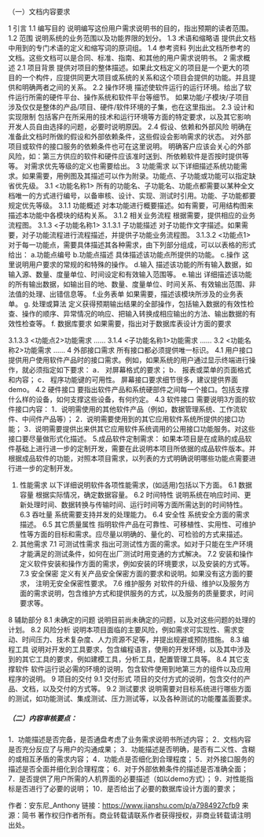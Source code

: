 

（一）文档内容要求

1 引言
 1.1 编写目的
 说明编写这份用户需求说明书的目的，指出预期的读者范围。
 1.2 范围
 说明系统的业务范围以及功能界限的划分。
 1.3 术语和缩略语
 提供此文档中用到的专门术语的定义和缩写词的原词组。
 1.4 参考资料
 列出此文档所参考的文档。这些文档可以是合同、标准、指南、和其他的用户需求说明书。
 2 需求概述
 2.1 项目背景
 提供对项目的整体描述。如果此文档定义的项目是一个更大的项目的一个构件，应提供同更大项目或系统的关系和这个项目会提供的功能。并且提供和明确两者之间的关系。
 2.2 操作环境
 描述使软件运行的运行环境。给出了软件运行所需的硬件平台、操作系统和软件平台等细节。
 如果功能/子模块/子项目涉及仅仅是整体的产品/项目、硬件/软件环境的子集，也在这里指出。
 2.3 设计和实现限制
 包括客户在所采用的技术和运行环境等方面的特定要求，以及其它影响开发人员自由选择的问题，必要时说明原因。
 2.4 假设、依赖和外部风险
 明确在准备此文档时所做的假设和外部依赖条件，这些假设会影响需求的状态。
 对外部项目或软件的接口服务的依赖条件也可在这里说明。
 明确客户应该会关心的外部风险，如：第三方供应的软件和硬件应该准时送到、所依赖软件是否按时提供等等。
 对需求优先等级的定义也需要给出。
 3 功能需求
 以下详细描述系统功能需求。如果需要，用例图及其描述可以作为附录。功能点、子功能或功能可以指定缺省优先级。
 3.1 <功能名称1>
 所有的功能名、子功能名、功能点都需要以某种全文档唯一的方式进行编号，以备审核、设计、实现、测试时引用。功能、子功能都要规定优先等级。
 3.1.1 功能概述
 对本功能进行概要描述。如有需要，可用结构图来描述本功能中各模块的结构关系。
 3.1.2 相关业务流程
 根据需要，提供相应的业务流程图。
 3.1.3 <子功能名称1>
 3.1.3.1 子功能描述
 对子功能作文字描述。如果需要，对子功能流程进行流程描述，并提供子功能业务流程图。
 3.1.3.2 <功能点1>
 对于每一功能点，需要具体描述其各种需求，由下列部分组成，可以以表格的形式给出：
 a.功能点编号
 b.功能点描述
 具体描述该功能点所提供的功能。
 c.操作
 这里说明用户要求的常规的和特殊的操作。
 d.输入
 描述该功能的所有输入数据，如输入源、数量、度量单位、时间设定和有效输入范围等。
 e.输出
 详细描述该功能的所有输出数据，如输出目的地、数量、度量单位、时间关系、有效输出范围、非法值的处理、出错信息等。
 f.业务表单
 如果需要，描述该模块所涉及的业务表单。
 g. 处理或算法
 定义获得预期输出结果的全部操作，包括输入数据的有效性检查、操作的顺序、异常情况的响应、把输入转换成相应输出的方法、输出数据的有效性检查等。
 f. 数据库要求
 如果需要，指出对于数据库表设计方面的要求

3.1.3.3 <功能点2>功能需求
 ……
 3.1.4 <子功能名称1>功能需求
 ……
 3.2 <功能名称2>功能需求
 ……
 4 外部接口需求
 所有接口都必须提供唯一标识。
 4.1 用户接口
 提供用户使用软件产品时的接口需求。例如，如果系统的用户通过显示终端进行操作，就必须指定如下要求：
 a．  对屏幕格式的要求；
 b．  报表或菜单的页面格式和内容；
 c．  程序功能键的可用性。
 屏幕接口要求细节很多，建议提供界面demo。
 4.2 硬件接口
 要指出软件产品和系统硬部件之间每一个接口。包括支撑什么样的设备，如何支撑这些设备，有何约定。
 4.3 软件接口
 需要说明3方面的软件接口内容：
 1．说明需使用的其他软件产品（例如，数据管理系统、工作流软件、中间件产品等）；
 2．说明需要使用到的其它应用软件系统所提供的接口功能；
 3．说明需要提供出来供其它应用软件系统调用的公用接口功能服务。对这些接口要尽量做形式化描述。
 5.成品软件定制需求：
 如果本项目是在成熟的成品软件基础上进行进一步的定制开发，需要在此说明本项目所依据的成品软件版本。并根据成品软件的功能，对照本项目需求，以列表的方式明确说明哪些功能点需要进行进一步的定制开发。

1. 性能需求
    以下详细说明软件各项性能需求，(如适用)包括以下方面。
    6.1 数据容量
    根据实际情况，确定数据容量。
    6.2 时间特性
    说明系统在响应时间、更新处理时间、数据转换与传输时间、运行时间等方面所需达到的时间特性。
    6.3 吞吐量
    系统需要支持并发的处理能力。
    6.4 安全性
    系统安全方面的需求描述。
    6.5 其它质量属性
    指明软件产品在可靠性、可移植性、实用性、可维护性等方面的目标和需求。应尽量以明确的、量化的、可检验的方式来描述。
2. 其他需求
    7.1 可测试性需求
    指出可测试性方面的需求。如对于只能在生产环境才能满足的测试条件，如何在出厂测试时用变通的方式解决。
    7.2 安装和操作
    定义软件安装和操作方面的需求，例如安装的环境要求，以及安装的方式等。
    7.3 安全保密
    定义有关产品安全保密方面的要求和说明。如果没有这方面的要求， 注明无安全保密性要求。
    7.6 维护服务
    对软件的升级、维护以及服务方面的需求说明，包含维护方式和提供服务的方式，以及服务的质量要求，时间要求等。

8 辅助部分
 8.1 未确定的问题
 说明目前尚未确定的问题，以及对这些问题的处理的计划。
 8.2 风险分析
 说明本项目面临的主要风险，例如需求可实现性、需求变动、时间压力、技术复杂度、人力资源不足等，并提出规避或预防措施。
 8.3 编程工具
 说明对开发的工具要求，包含编程语言，使用的开发环境，以及其中涉及到的其它工具的要求，例如建模工具，分析工具，配置管理工具等。
 8.4 其它支撑软件
 软件运行说必需的环境的说明，包含软件使用到地第三方的组件以及应用程序的说明。
 9 项目的交付
 9.1 交付形式
 项目的交付方式的说明，包含交付的产品、文档，以及交付的方式等。
 9.2 测试要求
 说明需要对目标系统进行哪些方面的测试，如功能测试、集成测试、压力测试等，以及各种测试的功能覆盖面要求。

##### （二）内容审核要点：

1．功能描述是否完备，是否通盘考虑了业务需求说明书所述内容；
 2．文档内容是否充分反应了与用户的沟通成果；
 3．功能描述是否明确，是否有二义性、含糊的或相互矛盾的需求内容；
 4．功能点是否细化到合理程度；
 5．对外接口服务的描述是否全面并细化到合理程度；
 6．对于外部依赖条件的描述是否准确全面；
 7．是否提供了用户所需的人机界面的必要描述（如以demo方式）；
 9．对性能指标是否进行了必要的说明；
 10．是否给出了必要的数据库设计方面的要求；



作者：安东尼_Anthony
链接：https://www.jianshu.com/p/a7984927cfb9
来源：简书
著作权归作者所有。商业转载请联系作者获得授权，非商业转载请注明出处。